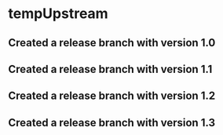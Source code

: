 # tempUpstream

## Created a release branch with version 1.0


## Created a release branch with version 1.1

## Created a release branch with version 1.2


## Created a release branch with version 1.3
